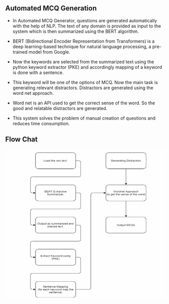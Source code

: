 ## Automated MCQ Generation

* In Automated MCQ Generator, questions are generated automatically with the help of NLP. The text of any domain is provided as input to the system which is then summarized using the BERT algorithm.
  
* BERT (Bidirectional Encoder Representation from Transformers) is a deep learning-based technique for natural language processing, a pre-trained model from Google.
  
* Now the keywords are selected from the summarized text using the python keyword extractor (PKE) and accordingly mapping of a keyword is done with a sentence. 
  
* This keyword will be one of the options of MCQ. Now the main task is generating relevant distractors. Distractors are generated using the word net approach. 
  
* Word net is an API used to get the correct sense of the word. So the good and relatable distractors are generated.
   
*  This system solves the problem of manual creation of questions and reduces time consumption.
  
## Flow Chat

![Image](https://github.com/Datta2901/Automated-Mcq-Generation/blob/master/workflow.png?raw=true)